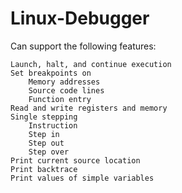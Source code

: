 # Linux-Debugger

Can support the following features:

    Launch, halt, and continue execution
    Set breakpoints on
        Memory addresses
        Source code lines
        Function entry
    Read and write registers and memory
    Single stepping
        Instruction
        Step in
        Step out
        Step over
    Print current source location
    Print backtrace
    Print values of simple variables
